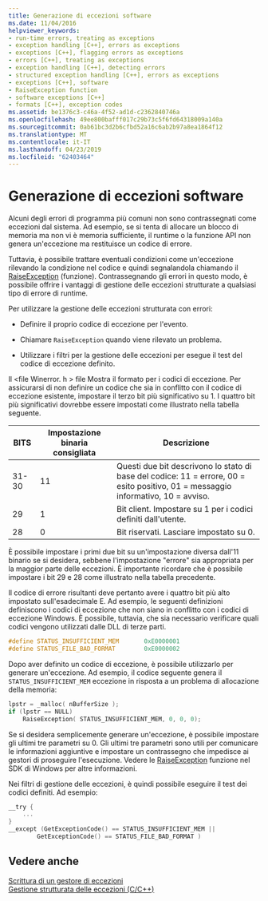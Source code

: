 ```yaml
---
title: Generazione di eccezioni software
ms.date: 11/04/2016
helpviewer_keywords:
- run-time errors, treating as exceptions
- exception handling [C++], errors as exceptions
- exceptions [C++], flagging errors as exceptions
- errors [C++], treating as exceptions
- exception handling [C++], detecting errors
- structured exception handling [C++], errors as exceptions
- exceptions [C++], software
- RaiseException function
- software exceptions [C++]
- formats [C++], exception codes
ms.assetid: be1376c3-c46a-4f52-ad1d-c2362840746a
ms.openlocfilehash: 49ee800bafff017c29b73c5f6fd64318009a140a
ms.sourcegitcommit: 0ab61bc3d2b6cfbd52a16c6ab2b97a8ea1864f12
ms.translationtype: MT
ms.contentlocale: it-IT
ms.lasthandoff: 04/23/2019
ms.locfileid: "62403464"
---
```

# <a name="raising-software-exceptions"></a>Generazione di eccezioni software

Alcuni degli errori di programma più comuni non sono contrassegnati come eccezioni dal sistema. Ad esempio, se si tenta di allocare un blocco di memoria ma non vi è memoria sufficiente, il runtime o la funzione API non genera un'eccezione ma restituisce un codice di errore.

Tuttavia, è possibile trattare eventuali condizioni come un'eccezione rilevando la condizione nel codice e quindi segnalandola chiamando il [RaiseException](https://msdn.microsoft.com/library/windows/desktop/ms680552) (funzione). Contrassegnando gli errori in questo modo, è possibile offrire i vantaggi di gestione delle eccezioni strutturate a qualsiasi tipo di errore di runtime.

Per utilizzare la gestione delle eccezioni strutturata con errori:

- Definire il proprio codice di eccezione per l'evento.

- Chiamare `RaiseException` quando viene rilevato un problema.

- Utilizzare i filtri per la gestione delle eccezioni per esegue il test del codice di eccezione definito.

Il \<file Winerror. h > file Mostra il formato per i codici di eccezione. Per assicurarsi di non definire un codice che sia in conflitto con il codice di eccezione esistente, impostare il terzo bit più significativo su 1. I quattro bit più significativi dovrebbe essere impostati come illustrato nella tabella seguente.

|BITS|Impostazione binaria consigliata|Descrizione|
|----------|--------------------------------|-----------------|
|31-30|11|Questi due bit descrivono lo stato di base del codice:  11 = errore, 00 = esito positivo, 01 = messaggio informativo, 10 = avviso.|
|29|1|Bit client. Impostare su 1 per i codici definiti dall'utente.|
|28|0|Bit riservati. Lasciare impostato su 0.|

È possibile impostare i primi due bit su un'impostazione diversa dall'11 binario se si desidera, sebbene l'impostazione "errore" sia appropriata per la maggior parte delle eccezioni. È importante ricordare che è possibile impostare i bit 29 e 28 come illustrato nella tabella precedente.

Il codice di errore risultanti deve pertanto avere i quattro bit più alto impostato sull'esadecimale E. Ad esempio, le seguenti definizioni definiscono i codici di eccezione che non siano in conflitto con i codici di eccezione Windows. È possibile, tuttavia, che sia necessario verificare quali codici vengono utilizzati dalle DLL di terze parti.

```cpp
#define STATUS_INSUFFICIENT_MEM       0xE0000001
#define STATUS_FILE_BAD_FORMAT        0xE0000002
```

Dopo aver definito un codice di eccezione, è possibile utilizzarlo per generare un'eccezione. Ad esempio, il codice seguente genera il `STATUS_INSUFFICIENT_MEM` eccezione in risposta a un problema di allocazione della memoria:

```cpp
lpstr = _malloc( nBufferSize );
if (lpstr == NULL)
    RaiseException( STATUS_INSUFFICIENT_MEM, 0, 0, 0);
```

Se si desidera semplicemente generare un'eccezione, è possibile impostare gli ultimi tre parametri su 0. Gli ultimi tre parametri sono utili per comunicare le informazioni aggiuntive e impostare un contrassegno che impedisce ai gestori di proseguire l'esecuzione. Vedere le [RaiseException](https://msdn.microsoft.com/library/windows/desktop/ms680552) funzione nel SDK di Windows per altre informazioni.

Nei filtri di gestione delle eccezioni, è quindi possibile eseguire il test dei codici definiti. Ad esempio:

```cpp
__try {
    ...
}
__except (GetExceptionCode() == STATUS_INSUFFICIENT_MEM ||
        GetExceptionCode() == STATUS_FILE_BAD_FORMAT )
```

## <a name="see-also"></a>Vedere anche

[Scrittura di un gestore di eccezioni](../cpp/writing-an-exception-handler.md)<br/>
[Gestione strutturata delle eccezioni (C/C++)](../cpp/structured-exception-handling-c-cpp.md)